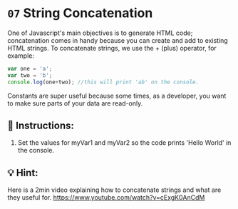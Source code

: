 # `07` String Concatenation

One of Javascript's main objectives is to generate HTML code; concatenation comes in handy
because you can create and add to existing HTML strings. To concatenate strings, we use
the + (plus) operator, for example:

```Javascript
var one = 'a';
var two = 'b';
console.log(one+two); //this will print 'ab' on the console.
```

Constants are super useful because some times, as a developer, you want to make sure parts of your data are read-only.


## 📝 Instructions:

1. Set the values for myVar1 and myVar2 so the code prints 'Hello World' in the console.


## 💡 Hint:

Here is a 2min video explaining how to concatenate strings and what are they useful for.
https://www.youtube.com/watch?v=cExgK0AnCdM
